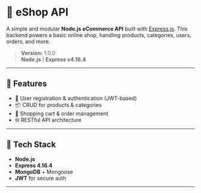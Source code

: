 # 🛒 eShop API

A simple and modular **Node.js eCommerce API** built with [Express.js](https://expressjs.com/). This backend powers a basic online shop, handling products, categories, users, orders, and more.

> **Version:** 1.0.0  
> **Node.js** | **Express v4.16.4**

---

## 🚀 Features

- 🔐 User registration & authentication (JWT-based)
- 📦 CRUD for products & categories
- 🛒 Shopping cart & order management
- 🌐 RESTful API architecture

---

## 🧰 Tech Stack

- **Node.js**
- **Express 4.16.4**
- **MongoDB** + Mongoose
- **JWT** for secure auth

---

